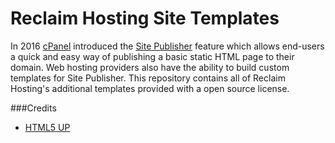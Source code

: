 # Reclaim Hosting Site Templates
In 2016 [cPanel](http://cpanel.com/) introduced the [Site Publisher](https://documentation.cpanel.net/display/ALD/Site+Publisher) feature which allows end-users a quick and easy way of publishing a basic static HTML page to their domain. Web hosting providers also have the ability to build custom templates for Site Publisher. This repository contains all of Reclaim Hosting's additional templates provided with a open source license.

###Credits
* [HTML5 UP](http://html5up.net/)
